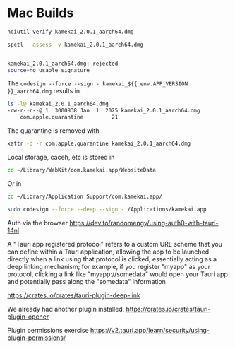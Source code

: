 # Mac Builds

```sh
hdiutil verify kamekai_2.0.1_aarch64.dmg
```

```sh
spctl --assess -v kamekai_2.0.1_aarch64.dmg


kamekai_2.0.1_aarch64.dmg: rejected
source=no usable signature
```

The `codesign --force --sign - kamekai_${{ env.APP_VERSION }}_aarch64.dmg` results in
```sh
ls -l@ kamekai_2.0.1_aarch64.dmg 
-rw-r--r--@ 1  3000838 Jan  1  2025 kamekai_2.0.1_aarch64.dmg
	com.apple.quarantine	     21 

```

The quarantine is removed with
```sh
xattr -d -r com.apple.quarantine kamekai_2.0.1_aarch64.dmg
```

Local storage, caceh, etc is stored in
```sh
cd ~/Library/WebKit/com.kamekai.app/WebsiteData
```

Or in
```sh
cd ~/Library/Application Support/com.kamekai.app/
```

```sh
sudo codesign --force --deep --sign - /Applications/kamekai.app
```


Auth via the browser
https://dev.to/randomengy/using-auth0-with-tauri-14nl

A "Tauri app registered protocol" refers to a custom URL scheme that you can define within a Tauri application, allowing the app to be launched directly when a link using that protocol is clicked, essentially acting as a deep linking mechanism; for example, if you register "myapp" as your protocol, clicking a link like "myapp://somedata" would open your Tauri app and potentially pass along the "somedata" information

https://crates.io/crates/tauri-plugin-deep-link

We already had another plugin installed,
https://crates.io/crates/tauri-plugin-opener

Plugin permissions exercise
https://v2.tauri.app/learn/security/using-plugin-permissions/